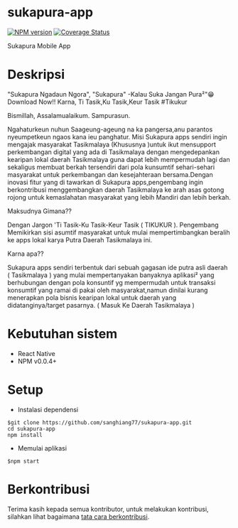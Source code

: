 # sukapura-app

[![NPM version](https://img.shields.io/npm/v/@sinchang/react-github-badge.svg?style=flat)](https://npmjs.com/package/@sinchang/react-github-badge)
[![Coverage Status](https://coveralls.io/repos/github/dhiemaz/sukapura-app/badge.svg?branch=master)](https://coveralls.io/github/dhiemaz/sukapura-app?branch=master)

Sukapura Mobile App

# Deskripsi 
"Sukapura Ngadaun Ngora",
"Sukapura"
-Kalau Suka Jangan Pura²"😁
Download Now!!
Karna,
Ti Tasik,Ku Tasik,Keur Tasik #Tikukur


Bismillah,
Assalamualaikum.
Sampurasun.

   Ngahaturkeun nuhun Saageung-ageung na ka pangersa,anu parantos nyeumpetkeun ngaos kana ieu panghatur.
Misi Sukapura apps sendiri ingin mengajak masyarakat Tasikmalaya (Khususnya )untuk ikut mensupport perkembangan digital yang ada di  Tasikmalaya dengan mengedepankan kearipan lokal daerah Tasikmalaya guna dapat lebih mempermudah lagi dan sekaligus membuat berkah tersendiri dari pola kunsumtif sehari-sehari masyarakat  untuk perkembangan dan kesejahteraan  bersama.Dengan inovasi fitur yang di  tawarkan di Sukapura apps,pengembang ingin berkontribusi menggembangkan daerah Tasikmalaya ke arah asas gotong rojong untuk kemaslahatan masyarakat yang lebih Mandiri dan lebih berkah.

Maksudnya Gimana??

Dengan Jargon 'Ti Tasik-Ku Tasik-Keur Tasik ( TIKUKUR ).
Pengembang Memikirkan sisi asumtif masyarakat untuk mulai mempertimbangkan beralih ke apps lokal karya Putra Daerah Tasikmalaya ini.

Karna apa??

Sukapura apps sendiri terbentuk dari sebuah gagasan ide putra asli daerah ( Tasikmalaya ) yang mulai mempertanyakan banyaknya aplikasi² yang berhubungan dengan pola konsuntif yg mempermudah untuk transaksi konsumtif yang ramai di pakai oleh masyarakat,namun dinilai kurang menerapkan pola bisnis kearipan lokal untuk daerah yang didatanginya/target pasarnya. ( Masuk Ke Daerah Tasikmalaya )

# Kebutuhan sistem
* React Native
* NPM v0.0.4+

# Setup
* Instalasi dependensi

```
$git clone https://github.com/sanghiang77/sukapura-app.git
cd sukapura-app
npm install
```

* Memulai aplikasi

```
$npm start
```

# Berkontribusi
Terima kasih kepada semua kontributor, untuk melakukan kontribusi, silahkan lihat bagaimana [tata cara berkontribusi](./CONTRIBUTING.md). 


